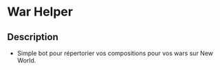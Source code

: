 # War Helper
## Description
- Simple bot pour répertorier vos compositions pour vos wars sur New World.
